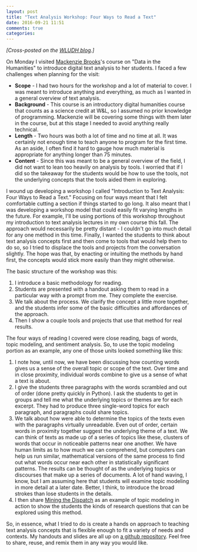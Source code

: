 ```yaml
---
layout: post
title: "Text Analysis Workshop: Four Ways to Read a Text"
date: 2016-09-21 11:51
comments: true
categories: 
---
```


*[Cross-posted on the [WLUDH blog](http://digitalhumanities.wlu.edu/blog/2016/09/22/text-analysis-workshop-four-ways-to-read-a-text/).]*

On Monday I visited [Mackenzie Brooks](http://library.wlu.edu/about/library-directory/mackenzie-brooks)'s course on "Data in the Humanities" to introduce digital text analysis to her students. I faced a few challenges when planning for the visit:

* **Scope** - I had two hours for the workshop and a lot of material to cover. I was meant to introduce anything and everything, as much as I wanted in a general overview of text analysis.  
* **Background** - This course is an introductory digital humanities course that counts as a science credit at W&L, so I assumed no prior knowledge of programming. Mackenzie will be covering some things with them later in the course, but at this stage I needed to avoid anything really technical. 
* **Length** - Two hours was both a lot of time and no time at all. It was certainly not enough time to teach anyone to program for the first time. As an aside, I often find it hard to gauge how much material is appropriate for anything longer than 75 minutes.
* **Content** - Since this was meant to be a general overview of the field, I did not want to lean too heavily on analysis by tools. I worried that if I did so the takeaway for the students would be how to use the tools, not the underlying concepts that the tools aided them in exploring.

I wound up developing a workshop I called "Introduction to Text Analysis: Four Ways to Read a Text." Focusing on four ways meant that I felt comfortable cutting a section if things started to go long. It also meant that I was developing a workshop model that could easily fit varying lengths in the future. For example, I'll be using portions of this workshop throughout my introduction to text analysis lectures in my own course this fall. The approach would necessarily be pretty distant - I couldn't go into much detail for any one method in this time. Finally, I wanted the students to think about text analysis concepts first and then come to tools that would help them to do so, so I tried to displace the tools and projects from the conversation slightly. The hope was that, by enacting or intuiting the methods by hand first, the concepts would stick more easily than they might otherwise. 

The basic structure of the workshop was this: 

1. I introduce a basic methodology for reading. 
2. Students are presented with a handout asking them to read in a particular way with a prompt from me. They complete the exercise. 
3. We talk about the process. We clarify the concept a little more together, and the students infer some of the basic difficulties and affordances of the approach.
4. Then I show a couple tools and projects that use that method for real results.

The four ways of reading I covered were close reading, bags of words, topic modeling, and sentiment analysis. So, to use the topic modeling portion as an example, any one of those units looked something like this:

1. I note how, until now, we have been discussing how counting words gives us a sense of the overall topic or scope of the text. Over time and in close proximity, individual words combine to give us a sense of what a text is about.
2. I give the students three paragraphs with the words scrambled and out of order (done pretty quickly in Python). I ask the students to get in groups and tell me what the underlying topics or themes are for each excerpt. They had to produce three single-word topics for each paragraph, and paragraphs could share topics.
3. We talk about how were able to determine the topics of the texts even with the paragraphs virtually unreadable. Even out of order, certain words in proximity together suggest the underlying theme of a text. We can think of texts as made up of a series of topics like these, clusters of words that occur in noticeable patterns near one another. We have human limits as to how much we can comprehend, but computers can help us run similar, mathematical versions of the same process to find out what words occur near each other in statistically significant patterns. The results can be thought of as the underlying topics or discourses that make up a series of documents. A lot of hand waving, I know, but I am assuming here that students will examine topic modeling in more detail at a later date. Better, I think, to introduce the broad strokes than lose students in the details.
4. I then share [Mining the Dispatch](http://dsl.richmond.edu/dispatch/pages/intro) as an example of topic modeling in action to show the students the kinds of research questions that can be explored using this method.

So, in essence, what I tried to do is create a hands on approach to teaching text analysis concepts that is flexible enough to fit a variety of needs and contexts. My handouts and slides are all up on [a github repository](https://github.com/bmw9t/waystoread). Feel free to share, reuse, and remix them in any way you would like.